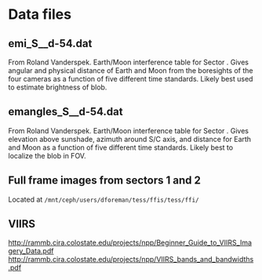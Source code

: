 # Data files

## emi_S<X>_<YY>_d-54.dat
From Roland Vanderspek. Earth/Moon interference table for Sector <X>.  Gives angular and physical distance of Earth and Moon from the boresights of the four cameras as a function of five different time standards.  Likely best used to estimate brightness of blob.

## emangles_S<X>_<YY>_d-54.dat
From Roland Vanderspek. Earth/Moon interference table for Sector <X>.  Gives  elevation above sunshade, azimuth around S/C axis, and distance for Earth and Moon as a function of five different time standards. Likely best to localize the blob in FOV.

## Full frame images from sectors 1 and 2
Located at `/mnt/ceph/users/dforeman/tess/ffis/tess/ffi/`


## VIIRS
http://rammb.cira.colostate.edu/projects/npp/Beginner_Guide_to_VIIRS_Imagery_Data.pdf
http://rammb.cira.colostate.edu/projects/npp/VIIRS_bands_and_bandwidths.pdf